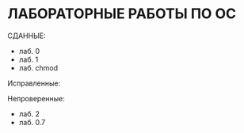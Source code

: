# ЛАБОРАТОРНЫЕ РАБОТЫ ПО ОС

СДАННЫЕ:
- лаб. 0
- лаб. 1
- лаб. chmod

Исправленные: 


Непроверенные: 
- лаб. 2
- лаб. 0.7
